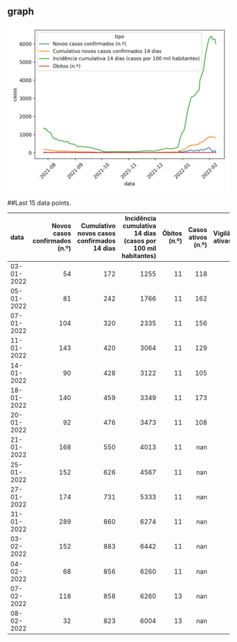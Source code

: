 ## graph

![](time-series.png)

##Last 15 data points.

| data       |   Novos casos confirmados (n.º) |   Cumulativo novos casos confirmados 14 dias |   Incidência cumulativa 14 dias (casos por 100 mil habitantes) |   Óbitos (n.º) |   Casos ativos (n.º) |   Vigilâncias ativas (n.º) |
|:-----------|--------------------------------:|---------------------------------------------:|---------------------------------------------------------------:|---------------:|---------------------:|---------------------------:|
| 03-01-2022 |                              54 |                                          172 |                                                           1255 |             11 |                  118 |                        117 |
| 05-01-2022 |                              81 |                                          242 |                                                           1766 |             11 |                  162 |                        127 |
| 07-01-2022 |                             104 |                                          320 |                                                           2335 |             11 |                  156 |                         93 |
| 11-01-2022 |                             143 |                                          420 |                                                           3064 |             11 |                  129 |                         99 |
| 14-01-2022 |                              90 |                                          428 |                                                           3122 |             11 |                  105 |                         85 |
| 18-01-2022 |                             140 |                                          459 |                                                           3349 |             11 |                  173 |                        128 |
| 20-01-2022 |                              92 |                                          476 |                                                           3473 |             11 |                  108 |                        nan |
| 21-01-2022 |                             168 |                                          550 |                                                           4013 |             11 |                  nan |                        nan |
| 25-01-2022 |                             152 |                                          626 |                                                           4567 |             11 |                  nan |                        nan |
| 27-01-2022 |                             174 |                                          731 |                                                           5333 |             11 |                  nan |                        nan |
| 31-01-2022 |                             289 |                                          860 |                                                           6274 |             11 |                  nan |                        nan |
| 03-02-2022 |                             152 |                                          883 |                                                           6442 |             11 |                  nan |                        nan |
| 04-02-2022 |                              68 |                                          856 |                                                           6260 |             11 |                  nan |                        nan |
| 07-02-2022 |                             118 |                                          858 |                                                           6260 |             13 |                  nan |                        nan |
| 08-02-2022 |                              32 |                                          823 |                                                           6004 |             13 |                  nan |                        nan |